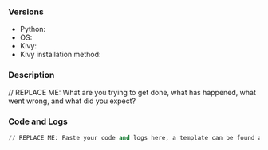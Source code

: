 <!--
The issue tracker is a tool to address bugs.
Please use the #kivy IRC channel on freenode or Stack Overflow for
support questions, more information at https://git.io/vM1yQ.

Before opening a new issue, make sure you do the following:
    * check that your issue isn't already filed: https://git.io/vM1iE
    * prepare a short, runnable example that reproduces the issue
    * reproduce the problem with the latest development version of Kivy
    * double-check that the issue is indeed a bug and not a support request
-->

### Versions

* Python:
* OS:
* Kivy:
* Kivy installation method:

### Description

// REPLACE ME: What are you trying to get done, what has happened, what went wrong, and what did you expect?

### Code and Logs

```python
// REPLACE ME: Paste your code and logs here, a template can be found at https://git.io/vM1id.

```
